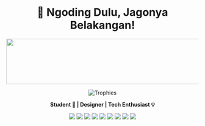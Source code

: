 <h1 align="center">👋 Ngoding Dulu, Jagonya Belakangan!</h1>

<p align="center">
  <img src="https://render.gitanimals.org/lines/albedoes?pet-id=657051833278790750" width="600" height="120" />
</p>

<p align="center">
  <img src="https://github-profile-trophy.vercel.app/?username=albedoes&theme=radical&margin-w=10&rank=A,AA,AAA,S,SS,SSS&row=2&column=3" alt="Trophies" />
</p>

<p align="center">
  <b>Student 🚀 | Designer | Tech Enthusiast 💡</b>
</p>

<p align="center">
  <img src="https://img.shields.io/badge/-HTML5-E34F26?style=for-the-badge&logo=html5&logoColor=white" />
  <img src="https://img.shields.io/badge/-CSS3-1572B6?style=for-the-badge&logo=css3" />
  <img src="https://img.shields.io/badge/-JavaScript-F7DF1E?style=for-the-badge&logo=javascript&logoColor=black" />
  <img src="https://img.shields.io/badge/-PHP-777BB4?style=for-the-badge&logo=php&logoColor=white" />
  <img src="https://img.shields.io/badge/-Laravel-F55247?style=for-the-badge&logo=laravel&logoColor=white" />
  <img src="https://img.shields.io/badge/-Flutter-02569B?style=for-the-badge&logo=flutter" />
  <img src="https://img.shields.io/badge/-React-20232A?style=for-the-badge&logo=react&logoColor=61DAFB" />
  <img src="https://img.shields.io/badge/-MySQL-00758F?style=for-the-badge&logo=mysql&logoColor=white" />
  <img src="https://img.shields.io/badge/-Linux-FCC624?style=for-the-badge&logo=linux&logoColor=black" />
</p>
